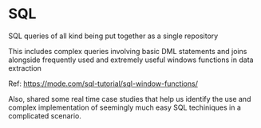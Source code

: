 # SQL
SQL queries of all kind being put together as a single repository

This includes complex queries involving basic DML statements and joins alongside frequently used and extremely useful windows functions in data extraction

Ref:
https://mode.com/sql-tutorial/sql-window-functions/

Also, shared some real time case studies that help us identify the use and complex implementation of seemingly much easy SQL techiniques in a complicated scenario.
